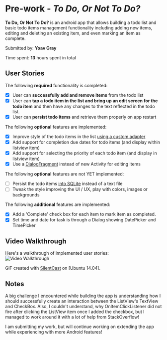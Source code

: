 # Pre-work - *To Do, Or Not To Do?*

**To Do, Or Not To Do?** is an android app that allows building a todo list and basic todo items management functionality including adding new items, 
editing and deleting an existing item, and even marking an item as complete.

Submitted by: **Yoav Gray**

Time spent: **13** hours spent in total

## User Stories

The following **required** functionality is completed:

* [x] User can **successfully add and remove items** from the todo list
* [x] User can **tap a todo item in the list and bring up an edit screen for the todo item** and then have any changes to the text reflected in the todo list.
* [x] User can **persist todo items** and retrieve them properly on app restart

The following **optional** features are implemented:

* [x] Improve style of the todo items in the list [using a custom adapter](http://guides.codepath.com/android/Using-an-ArrayAdapter-with-ListView)
* [x] Add support for completion due dates for todo items (and display within listview item)
* [x] Add support for selecting the priority of each todo item (and display in listview item)
* [x] Use a [DialogFragment](http://guides.codepath.com/android/Using-DialogFragment) instead of new Activity for editing items

The following **optional** features are not YET implemented:

* [ ] Persist the todo items [into SQLite](http://guides.codepath.com/android/Persisting-Data-to-the-Device#sqlite) instead of a text file
* [ ] Tweak the style improving the UI / UX, play with colors, images or backgrounds

The following **additional** features are implemented:

* [x] Add a 'Complete' check box for each item to mark item as completed.
* [x] Set time and date for task is through a Dialog showing DatePicker and TimePicker

## Video Walkthrough 

Here's a walkthrough of implemented user stories:<br>
<img src="http://i.imgur.com/h8KISOl.gif" title="Video Walkthrough" alt="Video Walkthrough"/>

GIF created with [<a href="https://github.com/colinkeenan/silentcast">SilentCast</a>](https://github.com/colinkeenan/silentcast) on [Ubuntu 14.04].

## Notes

A big challenge I encountered while building the app is understanding how I should successfully create
an interaction between the ListView's TextView and CheckBox. Also, I couldn't understand, why OnItemClickListener
did not fire after clicking the ListView item once I added the checkbox, but I managed to work around it with a lot
of help from StackOverflow!

I am submitting my work, but will continue working on extending the app while experiencing with more Android features!
